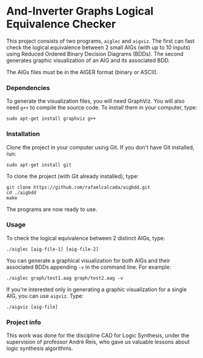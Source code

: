 # And-Inverter Graphs Logical Equivalence Checker

This project consists of two programs, `aiglec` and `aigviz`. The first can fast check the logical equivalence between 2 small AIGs (with up to 10 inputs) using Reduced Ordered Binary Decision Diagrams (BDDs). The second generates graphic visualization of an AIG and its associated BDD.

The AIGs files must be in the AIGER format (binary or ASCII).

### Dependencies

To generate the visualization files, you will need GraphViz. You will also need `g++` to compile the source code. To install them in your computer, type:
```
sudo apt-get install graphviz g++
```

### Installation

Clone the project in your computer using Git. If you don't have Git installed, run:
```
sudo apt-get install git
```

To clone the project (with Git already installed), type:
```
git clone https://github.com/rafaelcalcada/aigbdd.git
cd ./aigbdd
make
```
The programs are now ready to use.

### Usage
To check the logical equivalence between 2 distinct AIGs, type:
```
./aiglec [aig-file-1] [aig-file-2]
```
You can generate a graphical visualization for both AIGs and their associated BDDs appending `-v` in the command line. For example:
```
./aiglec graph/test1.aag graph/test2.aag -v
```
If you're interested only in generating a graphic visualization for a single AIG, you can use `aigviz`. Type:
```
./aigviz [aig-file]
```

### Project info
This work was done for the discipline CAD for Logic Synthesis, under the supervision of professor André Reis, who gave us valuable lessons about logic synthesis algorithms.
